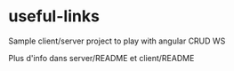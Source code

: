 useful-links
============

Sample client/server project to play with angular CRUD WS

Plus d'info dans server/README et client/README
